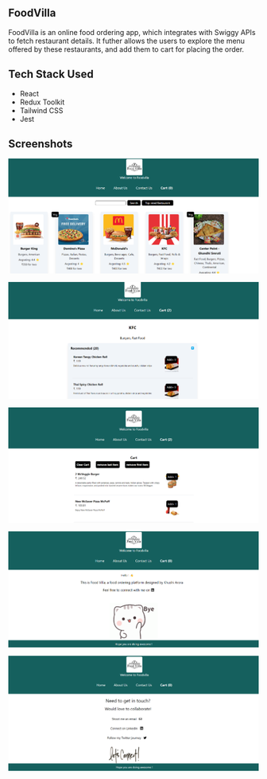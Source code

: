 ## FoodVilla

FoodVilla is an online food ordering app, which integrates with Swiggy APIs to fetch restaurant details. It futher allows the users to explore the menu offered by these restaurants, and add them to cart for placing the order.

## Tech Stack Used

- React
- Redux Toolkit
- Tailwind CSS
- Jest

## Screenshots



![FoodVilla-Homepage](./FoodVilla-Homepage.png)


![FoodVilla-Restaurant-Menu](./FoodVilla-Restaurant-Menu.png)


![FoodVilla-Cart](./FoodVilla-Cart.png)


![FoodVilla-Contact-Us](./FoodVilla-Contact-Us.png)


![FoodVilla-About-Us](./FoodVilla-About-Us.png)